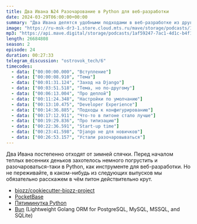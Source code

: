 ```yaml
---
title: Два Ивана №24 Разочарование в Python для веб-разработки
date: 2024-03-29T06:00:00+00:00
summary: "Два Ивана делятся удобными подходами в веб-разработке из других языков по очереди жалуются на питон"
image: "https://ru-msk-dr3-1.store.cloud.mts.ru/mave/storage/podcasts/1af59247-7ac1-4d1c-b4f1-fd950f3daf15/images/3c3f8259-9d11-44f2-b6aa-7a2178b327d1.png"
mp3: "https://api.mave.digital/storage/podcasts/1af59247-7ac1-4d1c-b4f1-fd950f3daf15/episodes/3c3f8259-9d11-44f2-b6aa-7a2178b327d1.mp3"
length: 26684808
season: 2
episode: 24
duration: 00:27:33
telegram_discussion: "ostrovok_tech/6"
timecodes:
  - data: ["00:00:00.000", "Вступление"]
  - data: ["00:00:08.910", "Тема"]
  - data: ["00:01:31.124", "Заход на Django"]
  - data: ["00:03:51.518", "Тема, но по-другому"]
  - data: ["00:06:13.004", "Про деплой"]
  - data: ["00:11:24.348", "Настройки по умолчанию"]
  - data: ["00:13:10.475", "Developer Experience"]
  - data: ["00:14:36.885", "Подходы к конфигурированию"]
  - data: ["00:17:12.911", "Что-то в питоне стало лучше"]
  - data: ["00:19:29.836", "Про типизацию"]
  - data: ["00:22:36.591", "Start-up time"]
  - data: ["00:23:41.598", "Django не для новичков"]
  - data: ["00:26:53.157", "Устали разочаровываться"]
---
```


Два Ивана постепенно отходят от зимней спячки. Перед началом теплых весенних деньков захотелось немного погрустить и разочароваться-таки в Python, как инструменте для веб-разработки. Но не переживайте, в каком-нибудь из следующих выпусков мы обязательно расскажем в чём питон действительно крут.

<!-- links -->

- [biozz/cookiecutter-biozz-project](https://github.com/biozz/cookiecutter-biozz-project)
- [PocketBase](https://pocketbase.io/)
- [Пятиминутка Python](https://fmp.mave.digital/)
- [Bun](https://bun.uptrace.dev) (Lightweight Golang ORM for PostgreSQL, MySQL, MSSQL, and SQLite)
